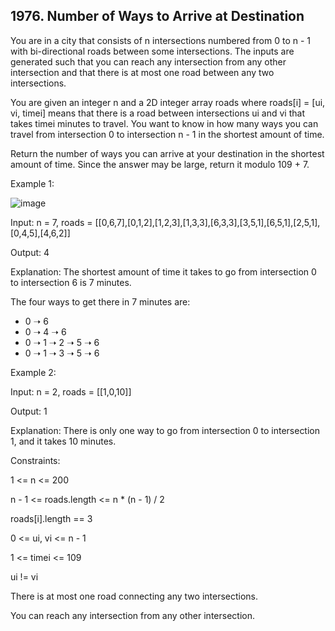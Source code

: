 ## 1976. Number of Ways to Arrive at Destination

You are in a city that consists of n intersections numbered from 0 to n - 1 with bi-directional roads between some intersections. The inputs are generated such that you can reach any intersection from any other intersection and that there is at most one road between any two intersections.

You are given an integer n and a 2D integer array roads where roads[i] = [ui, vi, timei] means that there is a road between intersections ui and vi that takes timei minutes to travel. You want to know in how many ways you can travel from intersection 0 to intersection n - 1 in the shortest amount of time.

Return the number of ways you can arrive at your destination in the shortest amount of time. Since the answer may be large, return it modulo 109 + 7.

 

Example 1:

![image](https://github.com/user-attachments/assets/ceef3fc1-382f-4779-8d3f-47cc98763920)

Input: n = 7, roads = [[0,6,7],[0,1,2],[1,2,3],[1,3,3],[6,3,3],[3,5,1],[6,5,1],[2,5,1],[0,4,5],[4,6,2]]

Output: 4

Explanation: The shortest amount of time it takes to go from intersection 0 to intersection 6 is 7 minutes.

The four ways to get there in 7 minutes are:
- 0 ➝ 6
- 0 ➝ 4 ➝ 6
- 0 ➝ 1 ➝ 2 ➝ 5 ➝ 6
- 0 ➝ 1 ➝ 3 ➝ 5 ➝ 6

Example 2:

Input: n = 2, roads = [[1,0,10]]

Output: 1

Explanation: There is only one way to go from intersection 0 to intersection 1, and it takes 10 minutes.
 

Constraints:

1 <= n <= 200

n - 1 <= roads.length <= n * (n - 1) / 2

roads[i].length == 3

0 <= ui, vi <= n - 1

1 <= timei <= 109

ui != vi

There is at most one road connecting any two intersections.

You can reach any intersection from any other intersection.
